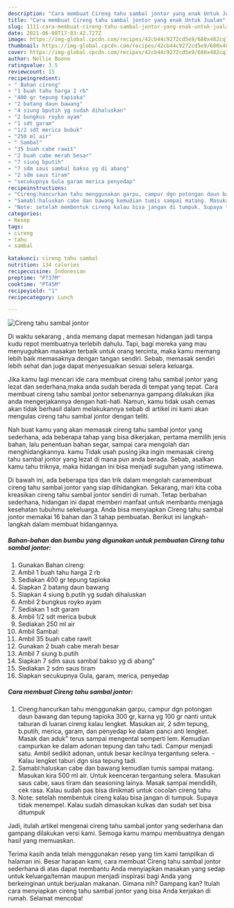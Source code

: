 ```yaml
---
description: "Cara membuat Cireng tahu sambal jontor yang enak Untuk Jualan"
title: "Cara membuat Cireng tahu sambal jontor yang enak Untuk Jualan"
slug: 1111-cara-membuat-cireng-tahu-sambal-jontor-yang-enak-untuk-jualan
date: 2021-06-08T17:03:42.727Z
image: https://img-global.cpcdn.com/recipes/42cb44c9272cd5e9/680x482cq70/cireng-tahu-sambal-jontor-foto-resep-utama.jpg
thumbnail: https://img-global.cpcdn.com/recipes/42cb44c9272cd5e9/680x482cq70/cireng-tahu-sambal-jontor-foto-resep-utama.jpg
cover: https://img-global.cpcdn.com/recipes/42cb44c9272cd5e9/680x482cq70/cireng-tahu-sambal-jontor-foto-resep-utama.jpg
author: Nellie Boone
ratingvalue: 3.5
reviewcount: 15
recipeingredient:
- " Bahan cireng"
- "1 buah tahu harga 2 rb"
- "400 gr tepung tapioka"
- "2 batang daun bawang"
- "4 siung bputih yg sudah dihaluskan"
- "2 bungkus royko ayam"
- "1 sdt garam"
- "1/2 sdt merica bubuk"
- "250 ml air"
- " Sambal"
- "35 buah cabe rawit"
- "2 buah cabe merah besar"
- "7 siung bputih"
- "7 sdm saus sambal bakso yg di abang"
- "2 sdm saus tiram"
- "secukupnya Gula garam merica penyedap"
recipeinstructions:
- "Cireng:hancurkan tahu menggunakan garpu, campur dgn potongan daun bawang dan tepung tapioka 300 gr, karna yg 100 gr nanti untuk taburan di luaran cireng kalau lengket. Masukan air, 2 sdm tepung, b.putih, merica, garam, dan penyedap ke dalam panci anti lengket. Masak dan aduk&#34; terus sampai mengental semperti lem. Kemudian campurkan ke dalam adonan tepung dan tahu tadi. Campur menjadi satu. Ambil sedikit adonan, untuk besar kecilnya tergantung selera. Kalau lengket taburi dgn sisa tepung tadi."
- "Samabl:haluskan cabe dan bawang kemudian tumis sampai matang. Masukan kira 500 ml air. Untuk keenceran tergantung selera. Masukan saus cabe, saus tiram dan seasoning lainya. Masak sampai mendidih, cek rasa. Kalau sudah pas bisa dinikmati untuk cocolan cireng tahu"
- "Note: setelah membentuk cireng kalau bisa jangan di tumpuk. Supaya tidak menempel. Kalau sudah dimasukan kulkas dan sudah set bisa ditumpuk"
categories:
- Resep
tags:
- cireng
- tahu
- sambal

katakunci: cireng tahu sambal 
nutrition: 134 calories
recipecuisine: Indonesian
preptime: "PT37M"
cooktime: "PT45M"
recipeyield: "1"
recipecategory: Lunch

---
```



![Cireng tahu sambal jontor](https://img-global.cpcdn.com/recipes/42cb44c9272cd5e9/680x482cq70/cireng-tahu-sambal-jontor-foto-resep-utama.jpg)

Di waktu  sekarang , anda memang dapat memesan hidangan jadi tanpa kudu repot membuatnya terlebih dahulu. Tapi, bagi mereka yang mau menyuguhkan masakan terbaik untuk orang tercinta, maka kamu memang lebih baik memasaknya dengan tangan sendiri. Sebab, memasak sendiri lebih sehat dan juga dapat menyesuaikan sesuai selera keluarga.

Jika kamu lagi mencari ide cara membuat cireng tahu sambal jontor yang lezat dan sederhana,maka anda sudah berada di tempat yang tepat. Cara membuat cireng tahu sambal jontor  sebenarnya gampang dilakukan jika anda mengerjakannya dengan hati-hati. Namun, kamu tidak usah cemas akan tidak berhasil dalam melakukannya 
sebab di artikel ini kami akan mengulas cireng tahu sambal jontor dengan teliti.  



Nah buat kamu yang akan memasak cireng tahu sambal jontor yang sederhana, ada beberapa tahap yang bisa dikerjakan, pertama memilih jenis bahan, lalu penentuan bahan segar, sampai cara mengolah dan menghidangkannya. kamu Tidak usah pusing jika ingin memasak cireng tahu sambal jontor yang lezat di mana pun anda berada. Sebab, asalkan kamu  tahu triknya, maka hidangan ini bisa menjadi suguhan yang istimewa.

Di bawah ini, ada beberapa tips dan trik dalam mengolah caramembuat cireng tahu sambal jontor yang siap dihidangkan. Sekarang, mari kita coba kreasikan cireng tahu sambal jontor sendiri di rumah. Tetap berbahan sederhana, hidangan ini dapat memberi manfaat untuk membantu menjaga kesehatan tubuhmu sekeluarga. Anda bisa menyiapkan Cireng tahu sambal jontor memakai 16 bahan dan 3 tahap pembuatan. Berikut ini langkah-langkah dalam membuat hidangannya.

<!--inarticleads1-->

##### Bahan-bahan dan bumbu yang digunakan untuk pembuatan Cireng tahu sambal jontor:

1. Gunakan  Bahan cireng:
1. Ambil 1 buah tahu harga 2 rb
1. Sediakan 400 gr tepung tapioka
1. Siapkan 2 batang daun bawang
1. Siapkan 4 siung b.putih yg sudah dihaluskan
1. Ambil 2 bungkus royko ayam
1. Sediakan 1 sdt garam
1. Ambil 1/2 sdt merica bubuk
1. Sediakan 250 ml air
1. Ambil  Sambal:
1. Ambil 35 buah cabe rawit
1. Gunakan 2 buah cabe merah besar
1. Ambil 7 siung b.putih
1. Siapkan 7 sdm saus sambal bakso yg di abang&#34;
1. Sediakan 2 sdm saus tiram
1. Siapkan secukupnya Gula, garam, merica, penyedap




<!--inarticleads2-->

##### Cara membuat Cireng tahu sambal jontor:

1. Cireng:hancurkan tahu menggunakan garpu, campur dgn potongan daun bawang dan tepung tapioka 300 gr, karna yg 100 gr nanti untuk taburan di luaran cireng kalau lengket. Masukan air, 2 sdm tepung, b.putih, merica, garam, dan penyedap ke dalam panci anti lengket. Masak dan aduk&#34; terus sampai mengental semperti lem. Kemudian campurkan ke dalam adonan tepung dan tahu tadi. Campur menjadi satu. Ambil sedikit adonan, untuk besar kecilnya tergantung selera. - Kalau lengket taburi dgn sisa tepung tadi.
1. Samabl:haluskan cabe dan bawang kemudian tumis sampai matang. Masukan kira 500 ml air. Untuk keenceran tergantung selera. Masukan saus cabe, saus tiram dan seasoning lainya. Masak sampai mendidih, cek rasa. Kalau sudah pas bisa dinikmati untuk cocolan cireng tahu
1. Note: setelah membentuk cireng kalau bisa jangan di tumpuk. Supaya tidak menempel. Kalau sudah dimasukan kulkas dan sudah set bisa ditumpuk




Jadi, itulah artikel mengenai  cireng tahu sambal jontor  yang sederhana dan gampang dilakukan versi kami. Semoga kamu mampu membuatnya dengan hasil yang memuaskan. 

Terima kasih anda telah menggunakan resep yang tim kami tampilkan di halaman ini. Besar harapan kami, cara membuat  Cireng tahu sambal jontor sederhana di atas dapat membantu Anda menyiapkan masakan yang sedap untuk keluarga/teman maupun menjadi inspirasi bagi Anda yang berkeinginan untuk berjualan makanan. Gimana nih? Gampang kan? Itulah cara menyiapkan cireng tahu sambal jontor yang bisa Anda kerjakan di rumah. Selamat mencoba!

